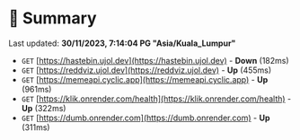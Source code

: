 # 📖 Summary
Last updated: **30/11/2023, 7:14:04 PG "Asia/Kuala_Lumpur"**

- `GET` [https://hastebin.ujol.dev](https://hastebin.ujol.dev) - **Down** (182ms)
- `GET` [https://reddviz.ujol.dev](https://reddviz.ujol.dev) - **Up** (455ms)
- `GET` [https://memeapi.cyclic.app](https://memeapi.cyclic.app) - **Up** (961ms)
- `GET` [https://klik.onrender.com/health](https://klik.onrender.com/health) - **Up** (322ms)
- `GET` [https://dumb.onrender.com](https://dumb.onrender.com) - **Up** (311ms)
